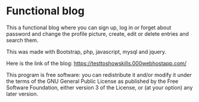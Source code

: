 # Functional blog
This a functional blog where you can sign up, log in or forget about password and change the profile picture, create, edit or delete entries and search them.

This was made with Bootstrap, php, javascript, mysql and jquery.

Here is the link of the blog: https://testtoshowskills.000webhostapp.com/

This program is free software: you can redistribute it and/or modify it under the terms of the GNU General Public License as published by the Free Software Foundation, either version 3 of the License, or (at your option) any later version.
